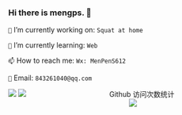 <!--
**mengps/mengps** is a ✨ _special_ ✨ repository because its `README.md` (this file) appears on your GitHub profile.

- 🔭 I’m currently working on ...
- 🌱 I’m currently learning ...
- 👯 I’m looking to collaborate on ...
- 🤔 I’m looking for help with ...
- 💬 Ask me about ...
- 📫 How to reach me: ...
- 😄 Pronouns: ...
- ⚡ Fun fact: `no monney`
-->

### Hi there is mengps. 👋

`🔭` I’m currently working on: `Squat at home`

`🌱` I’m currently learning: `Web`

`📫` How to reach me: `Wx: MenPenS612`

`📮` Email: `843261040@qq.com`

<!-- Total -->
<span style="float: left;">
   <img src="https://github-readme-stats.vercel.app/api/top-langs/?username=mengps&layout=compact&theme=nightowl" />
   <img src="https://github-readme-stats.vercel.app/api?username=mengps&count_private=true&show_icons=true&theme=nightowl" />
</span>

<p align="center"> 
  Github 访问次数统计<br>
  <img src="https://profile-counter.glitch.me/mengps/count.svg" /
</p>
